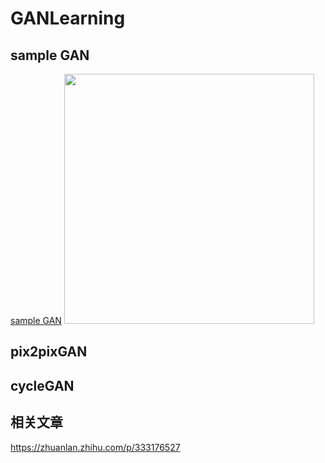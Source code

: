 # GANLearning

## sample GAN
[sample GAN](./simpleGAN.py)
<img src='pic/teaser_ours.jpg' width='400'/>
## pix2pixGAN
## cycleGAN

## 相关文章

https://zhuanlan.zhihu.com/p/333176527

